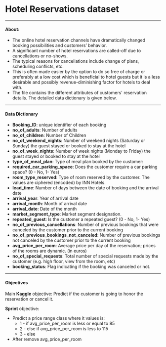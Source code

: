 # Hotel Reservations dataset

---

#### About:
  - The online hotel reservation channels have dramatically changed booking possibilities and customers’ behavior. 
  - A significant number of hotel reservations are called-off due to cancellations or no-shows. 
  - The typical reasons for cancellations include change of plans, scheduling conflicts, etc. 
  - This is often made easier by the option to do so free of charge or preferably at a low cost which is beneficial to hotel guests but it is a less desirable and possibly revenue-diminishing factor for hotels to deal with.
  - The file contains the different attributes of customers' reservation details. The detailed data dictionary is given below.

---

#### Data Dictionary

  - **Booking_ID**: unique identifier of each booking
  - **no_of_adults**: Number of adults
  - **no_of_children**: Number of Children
  - **no_of_weekend_nights**: Number of weekend nights (Saturday or Sunday) the guest stayed or booked to stay at the hotel
  - **no_of_week_nights**: Number of week nights (Monday to Friday) the guest stayed or booked to stay at the hotel
  - **type_of_meal_plan**: Type of meal plan booked by the customer:
  - **required_car_parking_space**: Does the customer require a car parking space? (0 - No, 1- Yes)
  - **room_type_reserved**: Type of room reserved by the customer. The values are ciphered (encoded) by INN Hotels.
  - **lead_time**: Number of days between the date of booking and the arrival date
  - **arrival_year**: Year of arrival date
  - **arrival_month**: Month of arrival date
  - **arrival_date**: Date of the month
  - **market_segment_type**: Market segment designation.
  - **repeated_guest**: Is the customer a repeated guest? (0 - No, 1- Yes)
  - **no_of_previous_cancellations**: Number of previous bookings that were canceled by the customer prior to the current booking
  - **no_of_previous_bookings_not_canceled**: Number of previous bookings not canceled by the customer prior to the current booking
  - **avg_price_per_room**: Average price per day of the reservation; prices of the rooms are dynamic. (in euros)
  - **no_of_special_requests**: Total number of special requests made by the customer (e.g. high floor, view from the room, etc)
  - **booking_status**: Flag indicating if the booking was canceled or not.

---

#### Objectives

Main **Kaggle** objective: Predict if the customer is going to honor the reservation or cancel it.

**Sprint** objective:
  - Predict a price range class where it values is:
    - 1 - if avg_price_per_room is less or equal to 85
    - 2 - else if avg_price_per_room is less to 115
    - 3 - else
  - After remove avg_price_per_room